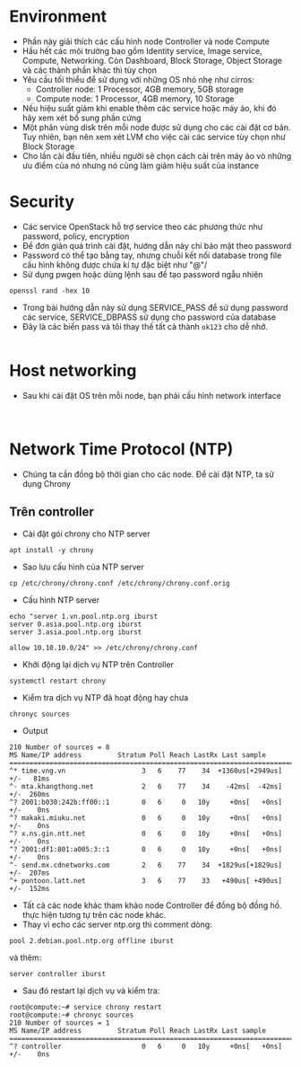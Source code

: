 # Environment
- Phần này giải thích các cấu hình node Controller và node Compute
- Hầu hết các môi trường bao gồm Identity service, Image service, Compute, Networking. Còn Dashboard, Block Storage, Object Storage và các thành phần khác thì tùy chọn
- Yêu cầu tối thiểu để sử dụng với những OS nhỏ nhẹ như cirros:
	- Controller node: 1 Processor, 4GB memory, 5GB storage
	- Compute node: 1 Processor, 4GB memory, 10 Storage
- Nếu hiệu suất giảm khi enable thêm các service hoặc máy ảo, khi đó hãy xem xét bổ sung phần cứng
- Một phân vùng disk trên mỗi node được sử dụng cho các cài đặt cơ bản. Tuy nhiên, bạn nên xem xét LVM cho việc cài các service tùy chọn như Block Storage
- Cho lần cài đầu tiên, nhiều người sẽ chọn cách cài trên máy ảo vò những ưu điểm của nó nhưng nó cũng làm giảm hiệu suất của  instance

# Security
- Các service OpenStack hỗ trợ service theo các phương thức như password, policy, encryption
- Để đơn giản quá trình cài đặt, hướng dẫn này chỉ bảo mật theo password
- Password có thể tạo bằng tay, nhưng chuỗi kết nối database trong file cấu hình không được chứa kí tự đặc biệt như "@"/
- Sử dụng pwgen hoặc dùng lệnh sau để tạo password ngẫu nhiên

`openssl rand -hex 10`

- Trong bài hướng dẫn này sử dụng SERVICE_PASS để sử dụng password các service, SERVICE_DBPASS sử dụng cho password của database
- Đây là các biến pass và tôi thay thế tất cả thành `ok123` cho dễ nhớ.

<img src="">

# Host networking
- Sau khi cài đặt OS trên mỗi node, bạn phải cấu hình network interface

<img src="">

<img src="">

# Network Time Protocol (NTP)
- Chúng ta cần đồng bộ thời gian cho các node. Để cài đặt NTP, ta sử dụng Chrony
## Trên controller
- Cài đặt gói chrony cho NTP server

`apt install -y chrony`

- Sao lưu cấu hình của NTP server

`cp /etc/chrony/chrony.conf /etc/chrony/chrony.conf.orig`

- Cấu hình NTP server

```
echo "server 1.vn.pool.ntp.org iburst 
server 0.asia.pool.ntp.org iburst 
server 3.asia.pool.ntp.org iburst

allow 10.10.10.0/24" >> /etc/chrony/chrony.conf
```

- Khởi động lại dịch vụ NTP trên Controller

`systemctl restart chrony`

- Kiểm tra dịch vụ NTP đã hoạt động hay chưa

`chronyc sources`

- Output

```
210 Number of sources = 8
MS Name/IP address         Stratum Poll Reach LastRx Last sample
===============================================================================
^* time.vng.vn                   3   6    77    34  +1360us[+2949us] +/-   81ms
^- mta.khangthong.net            2   6    77    34    -42ms[  -42ms] +/-  260ms
^? 2001:b030:242b:ff00::1        0   6     0   10y     +0ns[   +0ns] +/-    0ns
^? makaki.miuku.net              0   6     0   10y     +0ns[   +0ns] +/-    0ns
^? x.ns.gin.ntt.net              0   6     0   10y     +0ns[   +0ns] +/-    0ns
^? 2001:df1:801:a005:3::1        0   6     0   10y     +0ns[   +0ns] +/-    0ns
^- send.mx.cdnetworks.com        2   6    77    34  +1829us[+1829us] +/-  207ms
^+ pontoon.latt.net              3   6    77    33   +490us[ +490us] +/-  152ms
```

- Tất cả các node khác tham khảo node Controller để đồng bộ đồng hồ. thực hiện tương tự trên các node khác.
- Thay vì echo các server ntp.org thì comment dòng:

`pool 2.debian.pool.ntp.org offline iburst`

và thêm:

`server controller iburst`

- Sau đó restart lại dịch vụ và kiểm tra:

```
root@compute:~# service chrony restart
root@compute:~# chronyc sources
210 Number of sources = 1
MS Name/IP address         Stratum Poll Reach LastRx Last sample
===============================================================================
^? controller                    0   6     0   10y     +0ns[   +0ns] +/-    0ns
```


